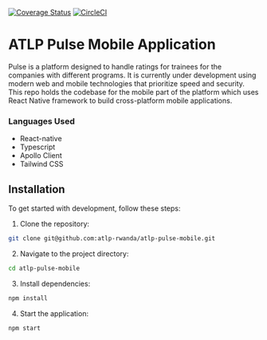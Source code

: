 [![Coverage Status](https://coveralls.io/repos/github/atlp-rwanda/atlp-pulse-mobile/badge.svg)](https://coveralls.io/github/atlp-rwanda/atlp-pulse-mobile)
[![CircleCI](https://dl.circleci.com/status-badge/img/gh/atlp-rwanda/atlp-pulse-mobile/tree/dev.svg?style=svg)](https://dl.circleci.com/status-badge/redirect/gh/atlp-rwanda/atlp-pulse-mobile/tree/dev)

# ATLP Pulse Mobile Application

Pulse is a platform designed to handle ratings for trainees for the companies with different programs. It is currently under development using modern web and mobile technologies that prioritize speed and security. This repo holds the codebase for the mobile part of the platform which uses React Native framework to build cross-platform mobile applications.

### Languages Used

- React-native
- Typescript
- Apollo Client
- Tailwind CSS

## Installation

To get started with development, follow these steps:

1. Clone the repository:

```bash
git clone git@github.com:atlp-rwanda/atlp-pulse-mobile.git
```

2. Navigate to the project directory:

```bash
cd atlp-pulse-mobile
```

3. Install dependencies:

```bash
npm install
```

4. Start the application:

```bash
npm start
```
